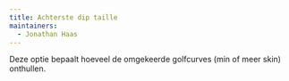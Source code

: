 ```yaml
---
title: Achterste dip taille
maintainers:
  - Jonathan Haas
---
```


Deze optie bepaalt hoeveel de omgekeerde golfcurves (min of meer skin) onthullen.
